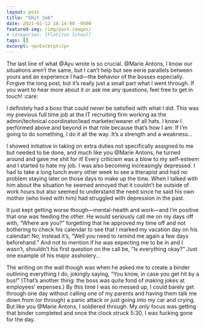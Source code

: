 ```yaml
---
layout: post
title: "Shit Job"
date: 2021-01-12 18:14:00 -0500
featured-img: /img/post-images/
# categories: [Flatiron School]
tags: []
excerpt: <p>Excerpt</p>
---
```


The last line of what @Ayu wrote is so crucial. @Marie Antons, I know our situations aren’t the same, but I can’t help but see eerie parallels between yours and an experience I had—the behavior of the bosses especially. Forgive the long post, but it’s really just a small part what I went through. If you want to hear more about it or ask me any questions, feel free to get in touch! :care:

I definitely had a boss that could never be satisfied with what I did. This was my previous full time job at the IT recruiting firm working as the admin/technical coordinator/lead marketer/wearer of all hats. I know I performed above and beyond in that role because that’s how I am: If I’m going to do something, I do it all the way. It’s a strength and a weakness…

I showed initiative in taking on extra duties not specifically assigned to me but needed to be done, and much like you @Marie Antons, he turned around and gave me shit for it! Every criticism was a blow to my self-esteem and I started to hate my job. I was also becoming increasingly depressed. I had to take a long lunch every other week to see a therapist and had no problem staying later on those days to make up the time. When I talked with him about the situation he seemed annoyed that it couldn’t be outside of work hours but also seemed to understand the need since he said his own mother (who lived with him) had struggled with depression in the past.

It just kept getting worse though—mental-health and work—and I’m positive that one was feeding the other. He would seriously call me on my days off with, “Where are you?” forgetting that he approved my time off and not bothering to check his calendar to see that I marked my vacation day on his calendar! No, instead it’s, “Well you need to remind me again a few days beforehand.” And not to mention if he was expecting me to be in and I wasn’t, shouldn’t his first question on the call be, “Is everything okay?” Just one example of his major assholery…

The writing on the wall though was when he asked me to create a binder outlining everything I do, jokingly saying, “You know, in case you get hit by a bus!” (That’s another thing: the boss was quite fond of making jokes at employees’ expenses.) By this time I was so messed up, I could barely get through one day without calling one of my parents and having them talk me down from (or through) a panic attack or just going into my car and crying. But like you @Marie Antons, I soldiered through. My only focus was getting that binder completed and once the clock struck 5:30, I was fucking gone for the day.